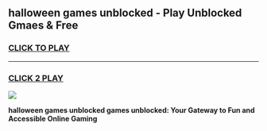 
## halloween games unblocked - Play Unblocked Gmaes & Free
<h3>
<a href="https://premium.freeplayer.one?title=halloween_games_unblocked&ref=20F">CLICK TO PLAY</a></h3>
<hr>

<h3>
<a href="https://premium.freeplayer.one?title=halloween_games_unblocked&ref=20F">CLICK 2 PLAY</a>
  
</h3>

<a href="https://premium.freeplayer.one?title=halloween_games_unblocked&ref=20F/"><img src="https://clearcache.store/games.png"></a>


**halloween games unblocked games unblocked: Your Gateway to Fun and Accessible Online Gaming**
